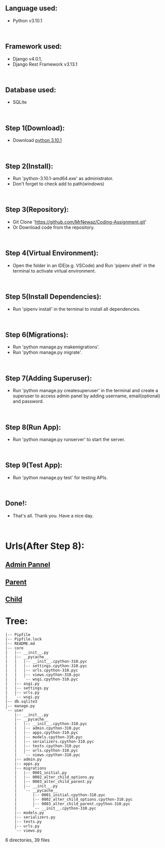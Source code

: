 ## Language used: 
* Python v3.10.1

<br/>

## Framework used: 
* Django v4.0.1,
* Django Rest Framework v3.13.1

<br/>

## Database used: 
* SQLite 


<br/>

## Step 1(Download):
* Download [python 3.10.1](https://www.python.org/downloads/)

<br/>

## Step 2(Install):
* Run 'python-3.10.1-amd64.exe' as administrator.
* Don't forget to check add to path(windows)

<br/>

## Step 3(Repository):
* Git Clone 'https://github.com/MrNewaz/Coding-Assignment.git'
* Or Download code from the repository.

<br/>

## Step 4(Virtual Environment):
* Open the folder in an IDE(e.g. VSCode) and Run 'pipenv shell' in the terminal to activate virtual environment.

<br/>

## Step 5(Install Dependencies):
* Run 'pipenv install' in the terminal to install all dependencies.

<br/>



## Step 6(Migrations):
* Run 'python manage.py makemigrations'.
* Run 'python manage.py migrate'. 

<br/>

## Step 7(Adding Superuser):
* Run 'python manage.py createsuperuser' in the terminal and create a superuser to access admin panel by adding username, email(optional) and password.

<br/>

## Step 8(Run App):
* Run 'python manage.py runserver' to start the server.

<br/>

## Step 9(Test App):
* Run 'python manage.py test' for testing APIs.

<br/>

## Done!:
* That's all. Thank you. Have a nice day.


<br/>

# Urls(After Step 8):

## [Admin Pannel](http://127.0.0.1:8000/admin/)
## [Parent](http://127.0.0.1:8000/user/parent/)
## [Child](http://127.0.0.1:8000/user/child/)

# Tree:

```
|-- Pipfile
|-- Pipfile.lock
|-- README.md
|-- core
|   |-- __init__.py
|   |-- __pycache__
|   |   |-- __init__.cpython-310.pyc
|   |   |-- settings.cpython-310.pyc
|   |   |-- urls.cpython-310.pyc
|   |   |-- views.cpython-310.pyc
|   |   `-- wsgi.cpython-310.pyc
|   |-- asgi.py
|   |-- settings.py
|   |-- urls.py
|   `-- wsgi.py
|-- db.sqlite3
|-- manage.py
`-- user
    |-- __init__.py
    |-- __pycache__
    |   |-- __init__.cpython-310.pyc
    |   |-- admin.cpython-310.pyc
    |   |-- apps.cpython-310.pyc
    |   |-- models.cpython-310.pyc
    |   |-- serializers.cpython-310.pyc
    |   |-- tests.cpython-310.pyc
    |   |-- urls.cpython-310.pyc
    |   `-- views.cpython-310.pyc
    |-- admin.py
    |-- apps.py
    |-- migrations
    |   |-- 0001_initial.py
    |   |-- 0002_alter_child_options.py
    |   |-- 0003_alter_child_parent.py
    |   |-- __init__.py
    |   `-- __pycache__
    |       |-- 0001_initial.cpython-310.pyc
    |       |-- 0002_alter_child_options.cpython-310.pyc
    |       |-- 0003_alter_child_parent.cpython-310.pyc
    |       `-- __init__.cpython-310.pyc
    |-- models.py
    |-- serializers.py
    |-- tests.py
    |-- urls.py
    `-- views.py
```
6 directories, 39 files